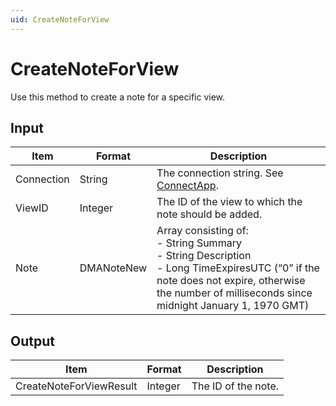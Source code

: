 ```yaml
---
uid: CreateNoteForView
---
```


# CreateNoteForView

Use this method to create a note for a specific view.

## Input

| Item | Format | Description |
|--|--|--|
| Connection | String | The connection string. See [ConnectApp](xref:ConnectApp). |
| ViewID | Integer | The ID of the view to which the note should be added. |
| Note | DMANoteNew | Array consisting of:<br> -  String Summary<br> -  String Description<br> -  Long TimeExpiresUTC (“0” if the note does not expire, otherwise the number of milliseconds since midnight January 1, 1970 GMT) |

## Output

| Item                     | Format  | Description         |
|--------------------------|---------|---------------------|
| CreateNoteForView­Result | Integer | The ID of the note. |
